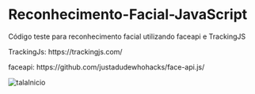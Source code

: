 # Reconhecimento-Facial-JavaScript
 Código teste para reconhecimento facial utilizando faceapi e TrackingJS

<p>TrackingJs: https://trackingjs.com/</p>
<p>faceapi: https://github.com/justadudewhohacks/face-api.js/</p>

<img src="../img/telaInicio.png" alt="talaInicio">

